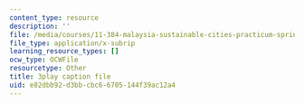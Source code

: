 ```yaml
---
content_type: resource
description: ''
file: /media/courses/11-384-malaysia-sustainable-cities-practicum-spring-2018/e82dbb92d3bbcbc66705144f39ac12a4_0oXquNdvAnk.srt
file_type: application/x-subrip
learning_resource_types: []
ocw_type: OCWFile
resourcetype: Other
title: 3play caption file
uid: e82dbb92-d3bb-cbc6-6705-144f39ac12a4
---
```

